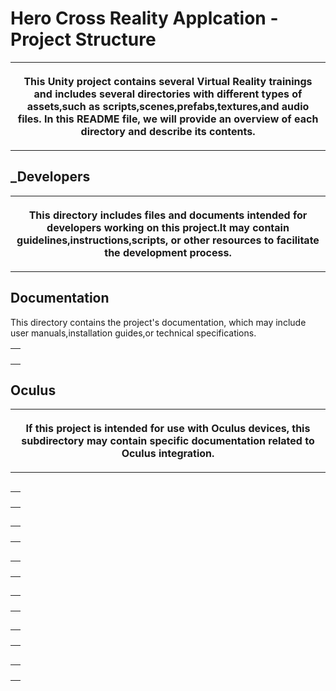 <!DOCTYPE html>
<html>
<body>
<h1>Hero Cross Reality Applcation - Project Structure</h2>
<table><tr>
<th><p>This Unity project contains several Virtual Reality trainings and includes several
directories with different types of assets,such as scripts,scenes,prefabs,textures,and
audio files. In this README file, we will provide an overview of each directory and describe
its contents.
</th> </tr> </p> </table>
<h2>_Developers</h2>
<table><tr>
<th><p>This directory includes files and documents intended for developers
 working on this project.It may contain guidelines,instructions,scripts,
 or other resources to facilitate the development process.
</th> </tr> </p> </table>
</table>
<h2>Documentation</h2>
<table><tr>This directory contains the project's documentation,
which may include user manuals,installation guides,or technical specifications.
<th><p>
</th> </tr> </p> </table>
</table>
<h2>Oculus</h2>
<table><tr>
<th><p>If this project is intended for use with Oculus devices,
this subdirectory may contain specific documentation related to 
Oculus integration.
</th> </tr> </p> </table>
</table>
<h2> </h2>
<table><tr>
<th><p>
</th> </tr> </p> </table>
</table>
<h2> </h2>
<table><tr>
<th><p>
</th> </tr> </p> </table>
</table>
<h2> </h2>
<table><tr>
<th><p>
</th> </tr> </p> </table>
</table>
<h2> </h2>
<table><tr>
<th><p>
</th> </tr> </p> </table>
</table>
<h2> </h2>
<table><tr>
<th><p>
</th> </tr> </p> </table>
</table>
<h2> </h2>
<table><tr>
<th><p>
</th> </tr> </p> </table>
</table>
</body>
</html>
